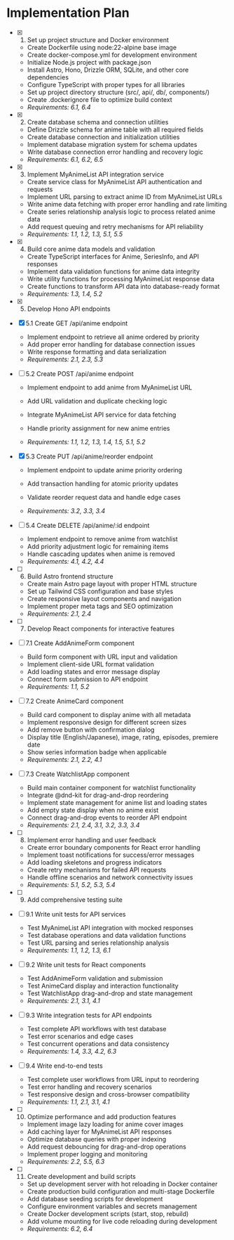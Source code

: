 # Implementation Plan

- [x] 1. Set up project structure and Docker environment



  - Create Dockerfile using node:22-alpine base image
  - Create docker-compose.yml for development environment
  - Initialize Node.js project with package.json
  - Install Astro, Hono, Drizzle ORM, SQLite, and other core dependencies
  - Configure TypeScript with proper types for all libraries
  - Set up project directory structure (src/, api/, db/, components/)
  - Create .dockerignore file to optimize build context
  - _Requirements: 6.1, 6.4_




- [x] 2. Create database schema and connection utilities
  - Define Drizzle schema for anime table with all required fields
  - Create database connection and initialization utilities
  - Implement database migration system for schema updates
  - Write database connection error handling and recovery logic
  - _Requirements: 6.1, 6.2, 6.5_

- [x] 3. Implement MyAnimeList API integration service



  - Create service class for MyAnimeList API authentication and requests
  - Implement URL parsing to extract anime ID from MyAnimeList URLs
  - Write anime data fetching with proper error handling and rate limiting
  - Create series relationship analysis logic to process related anime data
  - Add request queuing and retry mechanisms for API reliability
  - _Requirements: 1.1, 1.2, 1.3, 5.1, 5.5_

- [x] 4. Build core anime data models and validation



  - Create TypeScript interfaces for Anime, SeriesInfo, and API responses
  - Implement data validation functions for anime data integrity
  - Write utility functions for processing MyAnimeList response data
  - Create functions to transform API data into database-ready format
  - _Requirements: 1.3, 1.4, 5.2_

- [x] 5. Develop Hono API endpoints



- [x] 5.1 Create GET /api/anime endpoint


  - Implement endpoint to retrieve all anime ordered by priority
  - Add proper error handling for database connection issues
  - Write response formatting and data serialization
  - _Requirements: 2.1, 2.3, 5.3_



- [ ] 5.2 Create POST /api/anime endpoint
  - Implement endpoint to add anime from MyAnimeList URL
  - Add URL validation and duplicate checking logic
  - Integrate MyAnimeList API service for data fetching


  - Handle priority assignment for new anime entries
  - _Requirements: 1.1, 1.2, 1.3, 1.4, 1.5, 5.1, 5.2_

- [x] 5.3 Create PUT /api/anime/reorder endpoint


  - Implement endpoint to update anime priority ordering
  - Add transaction handling for atomic priority updates

  - Validate reorder request data and handle edge cases
  - _Requirements: 3.2, 3.3, 3.4_

- [ ] 5.4 Create DELETE /api/anime/:id endpoint
  - Implement endpoint to remove anime from watchlist
  - Add priority adjustment logic for remaining items
  - Handle cascading updates when anime is removed
  - _Requirements: 4.1, 4.2, 4.4_

- [ ] 6. Build Astro frontend structure
  - Create main Astro page layout with proper HTML structure
  - Set up Tailwind CSS configuration and base styles
  - Create responsive layout components and navigation
  - Implement proper meta tags and SEO optimization
  - _Requirements: 2.1, 2.4_

- [ ] 7. Develop React components for interactive features
- [ ] 7.1 Create AddAnimeForm component
  - Build form component with URL input and validation
  - Implement client-side URL format validation
  - Add loading states and error message display
  - Connect form submission to API endpoint
  - _Requirements: 1.1, 5.2_

- [ ] 7.2 Create AnimeCard component
  - Build card component to display anime with all metadata
  - Implement responsive design for different screen sizes
  - Add remove button with confirmation dialog
  - Display title (English/Japanese), image, rating, episodes, premiere date
  - Show series information badge when applicable
  - _Requirements: 2.1, 2.2, 4.1_

- [ ] 7.3 Create WatchlistApp component
  - Build main container component for watchlist functionality
  - Integrate @dnd-kit for drag-and-drop reordering
  - Implement state management for anime list and loading states
  - Add empty state display when no anime exist
  - Connect drag-and-drop events to reorder API endpoint
  - _Requirements: 2.1, 2.4, 3.1, 3.2, 3.3, 3.4_

- [ ] 8. Implement error handling and user feedback
  - Create error boundary components for React error handling
  - Implement toast notifications for success/error messages
  - Add loading skeletons and progress indicators
  - Create retry mechanisms for failed API requests
  - Handle offline scenarios and network connectivity issues
  - _Requirements: 5.1, 5.2, 5.3, 5.4_

- [ ] 9. Add comprehensive testing suite
- [ ] 9.1 Write unit tests for API services
  - Test MyAnimeList API integration with mocked responses
  - Test database operations and data validation functions
  - Test URL parsing and series relationship analysis
  - _Requirements: 1.1, 1.2, 1.3, 6.1_

- [ ] 9.2 Write unit tests for React components
  - Test AddAnimeForm validation and submission
  - Test AnimeCard display and interaction functionality
  - Test WatchlistApp drag-and-drop and state management
  - _Requirements: 2.1, 3.1, 4.1_

- [ ] 9.3 Write integration tests for API endpoints
  - Test complete API workflows with test database
  - Test error scenarios and edge cases
  - Test concurrent operations and data consistency
  - _Requirements: 1.4, 3.3, 4.2, 6.3_

- [ ] 9.4 Write end-to-end tests
  - Test complete user workflows from URL input to reordering
  - Test error handling and recovery scenarios
  - Test responsive design and cross-browser compatibility
  - _Requirements: 1.1, 2.1, 3.1, 4.1_

- [ ] 10. Optimize performance and add production features
  - Implement image lazy loading for anime cover images
  - Add caching layer for MyAnimeList API responses
  - Optimize database queries with proper indexing
  - Add request debouncing for drag-and-drop operations
  - Implement proper logging and monitoring
  - _Requirements: 2.2, 5.5, 6.3_

- [ ] 11. Create development and build scripts
  - Set up development server with hot reloading in Docker container
  - Create production build configuration and multi-stage Dockerfile
  - Add database seeding scripts for development
  - Configure environment variables and secrets management
  - Create Docker development scripts (start, stop, rebuild)
  - Add volume mounting for live code reloading during development
  - _Requirements: 6.2, 6.4_